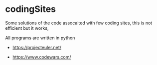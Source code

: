 # codingSites
Some solutions of the code assocaited with few coding sites, this is not efficient but it works,

All programs are written in python


- <https://projecteuler.net/>

- <https://www.codewars.com/>
